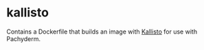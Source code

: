 # kallisto
Contains a Dockerfile that builds an image with [Kallisto](https://pachterlab.github.io/kallisto/) for use with Pachyderm.
